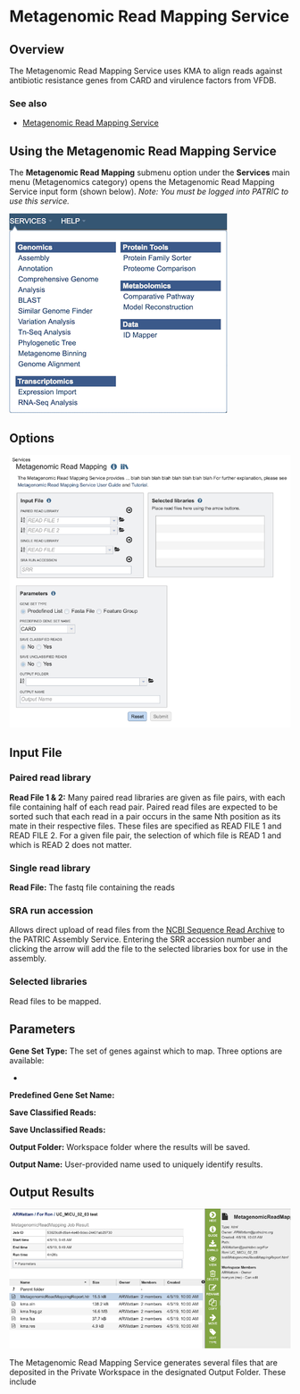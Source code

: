 # Metagenomic Read Mapping Service

## Overview
The Metagenomic Read Mapping Service uses KMA to align reads against antibiotic resistance genes from CARD and virulence factors from VFDB.

### See also
  * [Metagenomic Read Mapping Service](https://patricbrc.org/app/MetagenomicReadMapping)

## Using the Metagenomic Read Mapping Service
The **Metagenomic Read Mapping** submenu option under the **Services** main menu (Metagenomics category) opens the Metagenomic Read Mapping Service input form (shown below). *Note: You must be logged into PATRIC to use this service.*

![Metagenomic Read Mapping Service Menu](../images/services_menu.png)

## Options
![Metagenomic Read Mapping Service Input Form](../images/metagenomic_read_mapping_input_form.png)

## Input File

### Paired read library

**Read File 1 & 2:**  Many paired read libraries are given as file pairs, with each file containing half of each read pair. Paired read files are expected to be sorted such that each read in a pair occurs in the same Nth position as its mate in their respective files. These files are specified as READ FILE 1 and READ FILE 2. For a given file pair, the selection of which file is READ 1 and which is READ 2 does not matter.

### Single read library

**Read File:**
The fastq file containing the reads

### SRA run accession
Allows direct upload of read files from the [NCBI Sequence Read Archive](https://www.ncbi.nlm.nih.gov/sra) to the PATRIC Assembly Service. Entering the SRR accession number and clicking the arrow will add the file to the selected libraries box for use in the assembly. 

### Selected libraries
Read files to be mapped.

## Parameters

**Gene Set Type:** The set of genes against which to map.  Three options are available:

* 


**Predefined Gene Set Name:**


**Save Classified Reads:** 


**Save Unclassified Reads:** 

**Output Folder:** Workspace folder where the results will be saved.

**Output Name:** User-provided name used to uniquely identify results.


## Output Results
![Metagenomic Read Mapping Service Output Files](../images/metagenomic_read_mapping_output_files.png)

The Metagenomic Read Mapping Service generates several files that are deposited in the Private Workspace in the designated Output Folder. These include

 
